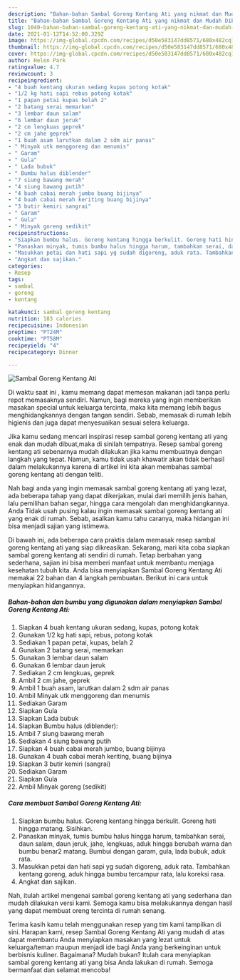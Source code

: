 ```yaml
---
description: "Bahan-bahan Sambal Goreng Kentang Ati yang nikmat dan Mudah Dibuat"
title: "Bahan-bahan Sambal Goreng Kentang Ati yang nikmat dan Mudah Dibuat"
slug: 1040-bahan-bahan-sambal-goreng-kentang-ati-yang-nikmat-dan-mudah-dibuat
date: 2021-01-12T14:52:00.329Z
image: https://img-global.cpcdn.com/recipes/d50e583147dd8571/680x482cq70/sambal-goreng-kentang-ati-foto-resep-utama.jpg
thumbnail: https://img-global.cpcdn.com/recipes/d50e583147dd8571/680x482cq70/sambal-goreng-kentang-ati-foto-resep-utama.jpg
cover: https://img-global.cpcdn.com/recipes/d50e583147dd8571/680x482cq70/sambal-goreng-kentang-ati-foto-resep-utama.jpg
author: Helen Park
ratingvalue: 4.7
reviewcount: 3
recipeingredient:
- "4 buah kentang ukuran sedang kupas potong kotak"
- "1/2 kg hati sapi rebus potong kotak"
- "1 papan petai kupas belah 2"
- "2 batang serai memarkan"
- "3 lembar daun salam"
- "6 lembar daun jeruk"
- "2 cm lengkuas geprek"
- "2 cm jahe geprek"
- "1 buah asam larutkan dalam 2 sdm air panas"
- " Minyak utk menggoreng dan menumis"
- " Garam"
- " Gula"
- " Lada bubuk"
- " Bumbu halus diblender"
- "7 siung bawang merah"
- "4 siung bawang putih"
- "4 buah cabai merah jumbo buang bijinya"
- "4 buah cabai merah keriting buang bijinya"
- "3 butir kemiri sangrai"
- " Garam"
- " Gula"
- " Minyak goreng sedikit"
recipeinstructions:
- "Siapkan bumbu halus. Goreng kentang hingga berkulit. Goreng hati hingga matang. Sisihkan."
- "Panaskan minyak, tumis bumbu halus hingga harum, tambahkan serai, daun salam, daun jeruk, jahe, lengkuas, aduk hingga berubah warna dan bumbu benar2 matang. Bumbui dengan garam, gula, lada bubuk, aduk rata."
- "Masukkan petai dan hati sapi yg sudah digoreng, aduk rata. Tambahkan kentang goreng, aduk hingga bumbu tercampur rata, lalu koreksi rasa."
- "Angkat dan sajikan."
categories:
- Resep
tags:
- sambal
- goreng
- kentang

katakunci: sambal goreng kentang 
nutrition: 183 calories
recipecuisine: Indonesian
preptime: "PT24M"
cooktime: "PT58M"
recipeyield: "4"
recipecategory: Dinner

---
```



![Sambal Goreng Kentang Ati](https://img-global.cpcdn.com/recipes/d50e583147dd8571/680x482cq70/sambal-goreng-kentang-ati-foto-resep-utama.jpg)

Di waktu  saat ini , kamu memang dapat memesan makanan jadi tanpa perlu repot memasaknya sendiri. Namun, bagi mereka yang ingin memberikan masakan special untuk keluarga tercinta, maka kita memang lebih bagus menghidangkannya dengan tangan sendiri. Sebab, memasak di rumah lebih higienis dan juga dapat menyesuaikan sesuai selera keluarga.

Jika kamu sedang mencari inspirasi resep sambal goreng kentang ati yang enak dan mudah dibuat,maka di sinilah tempatnya. Resep sambal goreng kentang ati  sebenarnya mudah dilakukan jika kamu membuatnya dengan langkah yang tepat. Namun, kamu tidak usah khawatir akan tidak berhasil dalam melakukannya 
karena di artikel ini kita akan membahas sambal goreng kentang ati dengan teliti.  



Nah bagi anda yang ingin memasak sambal goreng kentang ati yang lezat, ada beberapa tahap yang dapat dikerjakan, mulai dari memilih jenis bahan, lalu pemilihan bahan segar, hingga cara mengolah dan menghidangkannya. Anda Tidak usah pusing kalau ingin memasak sambal goreng kentang ati yang enak di rumah. Sebab, asalkan kamu  tahu caranya, maka hidangan ini bisa menjadi sajian yang istimewa.

Di bawah ini, ada beberapa cara praktis  dalam memasak resep sambal goreng kentang ati yang siap dikreasikan. Sekarang, mari kita coba siapkan sambal goreng kentang ati sendiri di rumah. Tetap berbahan yang sederhana, sajian ini bisa memberi manfaat untuk membantu menjaga kesehatan tubuh kita. Anda bisa menyiapkan Sambal Goreng Kentang Ati memakai 22 bahan dan 4 langkah pembuatan. Berikut ini cara untuk menyiapkan hidangannya.

<!--inarticleads1-->

##### Bahan-bahan dan bumbu yang digunakan dalam menyiapkan Sambal Goreng Kentang Ati:

1. Siapkan 4 buah kentang ukuran sedang, kupas, potong kotak
1. Gunakan 1/2 kg hati sapi, rebus, potong kotak
1. Sediakan 1 papan petai, kupas, belah 2
1. Gunakan 2 batang serai, memarkan
1. Gunakan 3 lembar daun salam
1. Gunakan 6 lembar daun jeruk
1. Sediakan 2 cm lengkuas, geprek
1. Ambil 2 cm jahe, geprek
1. Ambil 1 buah asam, larutkan dalam 2 sdm air panas
1. Ambil  Minyak utk menggoreng dan menumis
1. Sediakan  Garam
1. Siapkan  Gula
1. Siapkan  Lada bubuk
1. Siapkan  Bumbu halus (diblender):
1. Ambil 7 siung bawang merah
1. Sediakan 4 siung bawang putih
1. Siapkan 4 buah cabai merah jumbo, buang bijinya
1. Gunakan 4 buah cabai merah keriting, buang bijinya
1. Siapkan 3 butir kemiri (sangrai)
1. Sediakan  Garam
1. Siapkan  Gula
1. Ambil  Minyak goreng (sedikit)




<!--inarticleads2-->

##### Cara membuat Sambal Goreng Kentang Ati:

1. Siapkan bumbu halus. Goreng kentang hingga berkulit. Goreng hati hingga matang. Sisihkan.
1. Panaskan minyak, tumis bumbu halus hingga harum, tambahkan serai, daun salam, daun jeruk, jahe, lengkuas, aduk hingga berubah warna dan bumbu benar2 matang. Bumbui dengan garam, gula, lada bubuk, aduk rata.
1. Masukkan petai dan hati sapi yg sudah digoreng, aduk rata. Tambahkan kentang goreng, aduk hingga bumbu tercampur rata, lalu koreksi rasa.
1. Angkat dan sajikan.




Nah, itulah artikel mengenai  sambal goreng kentang ati  yang sederhana dan mudah dilakukan versi kami. Semoga kamu bisa melakukannya dengan hasil yang dapat membuat oreng tercinta di rumah senang. 

Terima kasih kamu telah menggunakan resep yang tim kami tampilkan di sini. Harapan kami, resep  Sambal Goreng Kentang Ati yang mudah di atas dapat membantu Anda menyiapkan masakan yang lezat untuk keluarga/teman maupun menjadi ide bagi Anda yang berkeinginan untuk berbisnis kuliner. Bagaimana? Mudah bukan? Itulah cara menyiapkan sambal goreng kentang ati yang bisa Anda lakukan di rumah. Semoga bermanfaat dan selamat mencoba!

